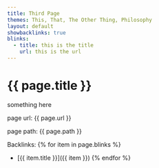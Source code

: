 ```yaml
---
title: Third Page
themes: This, That, The Other Thing, Philosophy
layout: default
showbacklinks: true
blinks:
  - title: this is the title
    url: this is the url
---
```


# {{ page.title }}

something here

page url: {{ page.url }}

page path: {{ page.path }}

Backlinks:
{% for item in page.blinks %}
- [{{ item.title }}]({{ item }})
{% endfor %}